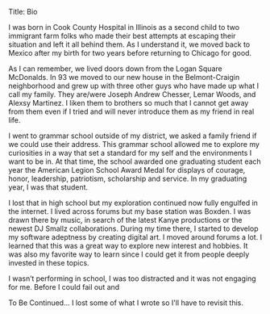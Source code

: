Title: Bio

I was born in Cook County Hospital in Illinois as a second child to two immigrant farm folks who made their best attempts at escaping their situation and left it all behind them. As I understand it, we moved back to Mexico after my birth for two years before returning to Chicago for good.

As I can remember, we lived doors down from the Logan Square McDonalds. In 93 we moved to our new house in the Belmont-Craigin neighborhood and grew up with three other guys who have made up what I call my family. They are/were Joseph Andrew Chesser, Lemar Woods, and Alexsy Martinez. I liken them to brothers so much that I cannot get away from them even if I tried and will never introduce them as my friend in real life.

I went to grammar school outside of my district, we asked a family friend if we could use their address. This grammar school allowed me to explore my curiosities in a way that set a standard for my self and the environments I want to be in. At that time, the school awarded one graduating student each year the American Legion School Award Medal for displays of courage, honor, leadership, patriotism, scholarship and service. In my graduating year, I was that student.

I lost that in high school but my exploration continued now fully engulfed in the internet. I lived across forums but my base station was Boxden. I was drawn there by music, in search of the latest Kanye productions or the newest DJ Smallz collaborations. During my time there, I started to develop my software adeptness by creating digital art. I moved around forums a lot. I learned that this was a great way to explore new interest and hobbies. It was also my favorite way to learn since I could get it from people deeply invested in these topics.

I wasn’t performing in school, I was too distracted and it was not engaging for me. Before I could fail out and

To Be Continued... I lost some of what I wrote so I'll have to revisit this.